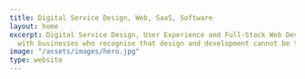 ```yaml
---
title: Digital Service Design, Web, SaaS, Software
layout: home
excerpt: Digital Service Design, User Experience and Full-Stack Web Development. Working
  with businesses who recognise that design and development cannot be treated in isolation.
image: "/assets/images/hero.jpg"
type: website
---
```


